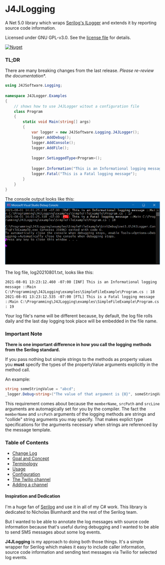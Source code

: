 # J4JLogging

A Net 5.0 library which wraps [Serilog's ILogger](https://github.com/serilog/serilog) and extends it by
reporting source code information.

Licensed under GNU GPL-v3.0. See the [license file](license.md) for details.

[![Nuget](https://img.shields.io/nuget/v/J4JSoftware.Logging?style=flat-square)](https://www.nuget.org/packages/J4JSoftware.Logging/)

### TL;DR
There are many breaking changes from the last release. *Please re-review the documentation**.

```csharp
using J4JSoftware.Logging;

namespace J4JLogger.Examples
{
    // shows how to use J4JLogger witout a configuration file
    class Program
    {
        static void Main(string[] args)
        {
            var logger = new J4JSoftware.Logging.J4JLogger();
            logger.AddDebug();
            logger.AddConsole();
            logger.AddFile();

            logger.SetLoggedType<Program>();

            logger.Information("This is an Informational logging message");
            logger.Fatal("This is a Fatal logging message");
        }
    }
}
```
The console output looks like this:
![simple console output](docs/assets/simple-console.png)

The log file, log20210801.txt, looks like this:
```
2021-08-01 13:23:12.460 -07:00 [INF] This is an Informational logging message ::Main C:\Programming\J4JLogging\examples\SimpleFileExample\Program.cs : 18
2021-08-01 13:23:12.535 -07:00 [FTL] This is a Fatal logging message ::Main C:\Programming\J4JLogging\examples\SimpleFileExample\Program.cs : 19
```
Your log file's name will be different because, by default, the log file rolls daily and the last day logging
took place will be embedded in the file name.

### Important Note
**There is one important difference in how you call the logging methods
from the Serilog standard.** 

If you pass nothing but simple strings to the methods as property values you **must** specify the types of 
the propertyValue arguments explicitly in the method call. 

An example:

```csharp
string someStringValue = "abcd";
_logger.Debug<string>("The value of that argument is {0}", someStringValue);
```
This requirement comes about because the `memberName`, `srcPath` and `srcLine` 
arguments are automagically set for you by the compiler. The fact the 
`memberName` and `srcPath` arguments of the logging methods are strings and
"collide" string arguments you may specify. That makes explict type 
specifications for the arguments necessary when strings are referenced by the message template.

### Table of Contents

- [Change Log](docs/changes.md)
- [Goal and Concept](docs/goal-concept.md)
- [Terminology](docs/terminology.md)
- [Usage](docs/usage.md)
- [Configuration](docs/configuration.md)
- [The Twilio channel](docs/twilio.md)
- [Adding a channel](docs/channel.md)

#### Inspiration and Dedication

I'm a huge fan of [Serilog](https://serilog.net/) and use it in all of my 
C# work. This library is dedicated to Nicholas Blumhardt and the rest of
the Serilog team.

But I wanted to be able to annotate the log messages with source code information because that's 
useful during debugging and I wanted to be able to send SMS messages about some log events.

**J4JLogging** is my approach to doing both those things. It's a simple wrapper for Serilog 
which makes it easy to include caller information, source code information and sending text 
messages via Twilio for selected log events.